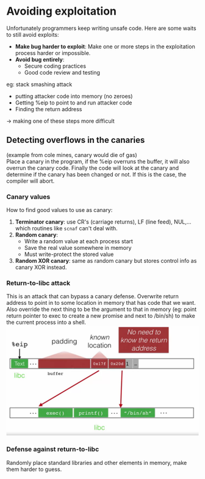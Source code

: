 # Avoiding exploitation
Unfortunately programmers keep writing unsafe code. Here are some waits to still avoid exploits:
* __Make bug harder to exploit__: Make one or more steps in the exploitation process harder or impossible.
* __Avoid bug entirely__: 
    * Secure coding practices
    * Good code review and testing

eg: stack smashing attack
* putting attacker code into memory (no zeroes)
* Getting %eip to point to and run attacker code
* Finding the return address

-> making one of these steps more difficult
## Detecting overflows in the canaries
(example from cole mines, canary would die of gas)<br>
Place a canary in the program, if the %eip overruns the buffer, it will also overrun the canary code. Finally the code will look at the canary and determine if the canary has been changed or not. If this is the case, the compiler will abort.

### Canary values
How to find good values to use as canary:
1. __Terminator canary__: use CR's (carriage returns), LF (line feed), NUL,... which routines like `scnaf` can't deal with.
2. __Random canary__:
    * Write a random value at each process start
    * Save the real value somewhere in memory
    * Must write-protect the stored value
3. __Random XOR canary__: same as random canary but stores control info as canary XOR instead.

### Return-to-libc attack
This is an attack that can bypass a canary defense.
Overwrite return address to point in to some location in memory that has code that we want. Also override the next thing to be the argument to that in memory (eg: point return pointer to exec to create a new promise and next to /bin/sh) to make the current process into a shell.
![return-to-libc](../img/return-to-libc.png)

### Defense against return-to-libc
Randomly place standard libraries and other elements in memory, make them harder to guess.
